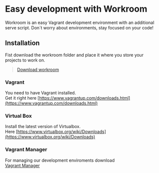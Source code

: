 # Easy development with Workroom
Workroom is an easy Vagrant development environment with an additional serve script.
Don´t worry about environments, stay focused on your code!

## Installation
Fist download the workroom folder and place it where you store your projects to work on.
> [Download workroom](https://github.com/MarcTroesken/workroom/archive/v1.0.zip)

### Vagrant
You need to have Vagrant installed. <br />
Get it right here [https://www.vagrantup.com/downloads.html](https://www.vagrantup.com/downloads.html)

### Virtual Box
Install the latest version of Virtualbox. <br />
Here [https://www.virtualbox.org/wiki/Downloads](https://www.virtualbox.org/wiki/Downloads)

### Vagrant Manager
For managing our development enviroments download <br />
[Vagrant Manager](https://github.com/lanayotech/vagrant-manager/releases/download/2.3.0/vagrant-manager-2.3.0.dmg)


